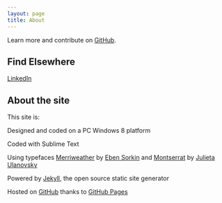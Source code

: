 ```yaml
---
layout: page
title: About
---
```



 
Learn more and contribute on [GitHub](https://github.com/moralesn).

## Find Elsewhere 

[LinkedIn](https://www.linkedin.com/in/norbertomorales)

 

## About the site

This site is:

Designed and coded on a PC Windows 8 platform

Coded with Sublime Text

Using typefaces [Merriweather](http://www.google.com/fonts/specimen/Merriweather) by [Eben Sorkin](https://ebensorkin.wordpress.com/) and [Montserrat](http://www.google.com/fonts/specimen/Montserrat) by [Julieta Ulanovsky](http://www.zkysky.com.ar/)

Powered by [Jekyll](http://jekyllrb.com/), the open source static site generator

Hosted on [GitHub](https://github.com/moralesn/moralesn.github.io) thanks to [GitHub Pages](https://pages.github.com/)

 